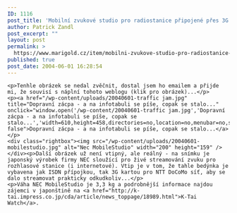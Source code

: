 ```yaml
---
ID: 1116
post_title: 'Mobilní zvukové studio pro radiostanice připojené přes 3G. A&nbsp;také fotka upozornění o&nbsp;nehodě&#8230;'
author: Patrick Zandl
post_excerpt: ""
layout: post
permalink: >
  https://www.marigold.cz/item/mobilni-zvukove-studio-pro-radiostanice-pripojene-pres-3g-a-take-fotka-upozorneni-o-nehode
published: true
post_date: 2004-06-01 16:28:54
---
```

	<p>Tenhle obrázek se nedal zvěčnit, dostal jsem ho emailem a přijde mi, že souvisí s náplní tohoto weblogu (klik pro obrázek)...</p>
	<p><a href="/wp-content/uploads/20040601-traffic jam.jpg" title="Dopravní zácpa - a na infotabuli se píše, copak se stalo..." onclick="window.open('/wp-content/20040601-traffic jam.jpg','Dopravní zácpa - a na infotabuli se píše, copak se stalo...','width=610,height=458,directories=no,location=no,menubar=no,scrollbars=no,status=no,toolbar=no,resizable=no');return false">Dopravní zácpa - a na infotabuli se píše, copak se stalo...</a> </p>
	<div class="rightbox"><img src="/wp-content/uploads/20040601-mobilestudio.jpg" alt="Nec MobileStudio" width="200" height="159" /></div><p>Další obrázek už není vtipný, ale reálný - na snímku je japonský výrobek firmy NEC sloužící pro živé streamování zvuku pro rozhlasové stanice (i internetové). Vtip je v tom, že tahle bedýnka je vybavena jak ISDN přípojkou, tak 3G kartou pro NTT DoCoMo síť, aby se dalo streamovat prakticky odkudkoliv...</p>
	<p>Váha NEC MobileStudio je 3,3 kg a podrobnější informace najdou zájemci v japonštině na <a href="http://k-tai.impress.co.jp/cda/article/news_toppage/18989.html">K-Tai Watch</a>.
</p>